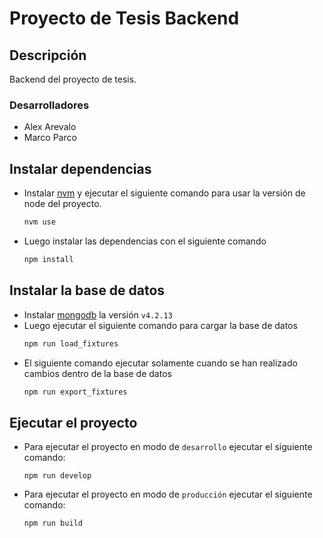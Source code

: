 # Proyecto de Tesis Backend

## Descripción

Backend del proyecto de tesis.

### Desarrolladores
- Alex Arevalo  
- Marco Parco

## Instalar dependencias

- Instalar [nvm](https://github.com/nvm-sh/nvm) y ejecutar el siguiente comando para usar la versión de node del proyecto.

    ```bash
    nvm use
    ```

- Luego instalar las dependencias con el siguiente comando

    ```bash
    npm install
    ```

## Instalar la base de datos

- Instalar [mongodb](https://www.mongodb.com/try/download/community) la versión `v4.2.13`
- Luego ejecutar el siguiente comando para cargar la base de datos
    ```bash
    npm run load_fixtures
    ```
- El siguiente comando ejecutar solamente cuando se han realizado cambios dentro de la base de datos
    ```bash
    npm run export_fixtures
    ```


## Ejecutar el proyecto

- Para ejecutar el proyecto en modo de `desarrollo` ejecutar el siguiente comando:

    ```
    npm run develop
    ```
- Para ejecutar el proyecto en modo de `producción` ejecutar el siguiente comando:

    ```
    npm run build
    ```